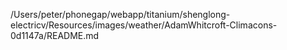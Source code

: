 /Users/peter/phonegap/webapp/titanium/shenglong-electricv/Resources/images/weather/AdamWhitcroft-Climacons-0d1147a/README.md